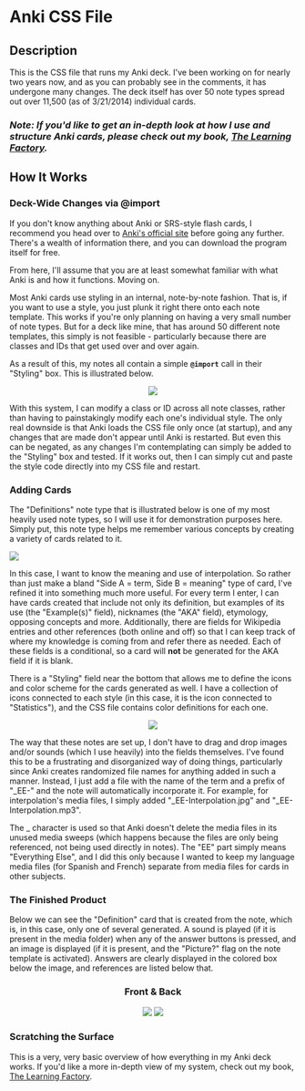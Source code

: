 # Anki CSS File

## Description

This is the CSS file that runs my Anki deck. I've been working on for nearly two years now, and as you can probably see in the comments, it has undergone many changes. The deck itself has over 50 note types spread out over 11,500 (as of 3/21/2014) individual cards.

### *Note: If you'd like to get an in-depth look at how I use and structure Anki cards, please check out my book, [The Learning Factory](http://www.52aces.com/books).*


## How It Works


### Deck-Wide Changes via @import



If you don't know anything about Anki or SRS-style flash cards, I recommend you head over to <a href="http://www.ankisrs.net">Anki's official site</a> before going any further. There's a wealth of information there, and you can download the program itself for free.



From here, I'll assume that you are at least somewhat familiar with what Anki is and how it functions. Moving on.



Most Anki cards use styling in an internal, note-by-note fashion. That is, if you want to use a style, you just plunk it right there onto each note template. This works if you're only planning on having a very small number of note types. But for a deck like mine, that has around 50 different note templates, this simply is not feasible - particularly because there are classes and IDs that get used over and over again.



As a result of this, my notes all contain a simple <code><b>@import</b></code> call in their "Styling" box. This is illustrated below.


<p align=center>
<img src="img/Anki-templates.jpg">
</p>

With this system, I can modify a class or ID across all note classes, rather than having to painstakingly modify each one's individual style. The only real downside is that Anki loads the CSS file only once (at startup), and any changes that are made don't appear until Anki is restarted. But even this can be negated, as any changes I'm contemplating can simply be added to the "Styling" box and tested. If it works out, then I can simply cut and paste the style code directly into my CSS file and restart.

### Adding Cards



The "Definitions" note type that is illustrated below is one of my most heavily used note types, so I will use it for demonstration purposes here. Simply put, this note type helps me remember various concepts by creating a variety of cards related to it.


<img src="img/Anki-card-entry.jpg">


In this case, I want to know the meaning and use of interpolation. So rather than just make a bland "Side A = term, Side B = meaning" type of card, I've refined it into something much more useful. For every term I enter, I can have cards created that include not only its definition, but examples of its use (the "Example(s)" field), nicknames (the "AKA" field), etymology, opposing concepts and more. Additionally, there are fields for Wikipedia entries and other references (both online and off) so that I can keep track of where my knowledge is coming from and refer there as needed. Each of these fields is a conditional, so a card will <b>not</b> be generated for the AKA field if it is blank.



There is a "Styling" field near the bottom that allows me to define the icons and color scheme for the cards generated as well. I have a collection of icons connected to each style (in this case, it is the icon connected to "Statistics"), and the CSS file contains color definitions for each one.


<p align=center>
<img src="img/Anki-card-entry-filled.jpg">
</p>


The way that these notes are set up, I don't have to drag and drop images and/or sounds (which I use heavily) into the fields themselves. I've found this to be a frustrating and disorganized way of doing things, particularly since Anki creates randomized file names for anything added in such a manner. Instead, I just add a file with the name of the term and a prefix of "_EE-" and the note will automatically incorporate it. For example, for interpolation's media files, I simply added "_EE-Interpolation.jpg" and "_EE-Interpolation.mp3".



The _ character is used so that Anki doesn't delete the media files in its unused media sweeps (which happens because the files are only being referenced, not being used directly in notes). The "EE" part simply means "Everything Else", and I did this only because I wanted to keep my language media files (for Spanish and French) separate from media files for cards in other subjects.


### The Finished Product



Below we can see the "Definition" card that is created from the note, which is, in this case, only one of several generated. A sound is played (if it is present in the media folder) when any of the answer buttons is pressed, and an image is displayed (if it is present, and the "Picture?" flag on the note template is activated). Answers are clearly displayed in the colored box below the image, and references are listed below that.


<h3 style="text-align:center"> Front & Back 
<p align=center>

<img src="img/Anki-card-question1.jpg">
<img src="img/Anki-card-answer1.jpg">


### Scratching the Surface

This is a very, very basic overview of how everything in my Anki deck works. If you'd like a more in-depth view of my system, check out my book, [The Learning Factory](http://www.52aces.com/books).
